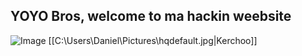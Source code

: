 ## YOYO Bros, welcome to ma hackin weebsite
![Image](‪C:\Users\Daniel\Pictures\hqdefault.jpg)
[[‪C:\Users\Daniel\Pictures\hqdefault.jpg|Kerchoo]]

